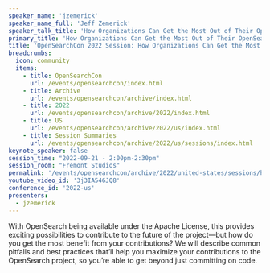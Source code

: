 ```yaml
---
speaker_name: 'jzemerick'
speaker_name_full: 'Jeff Zemerick'
speaker_talk_title: 'How Organizations Can Get the Most Out of Their OpenSearch Contributions'
primary_title: 'How Organizations Can Get the Most Out of Their OpenSearch Contributions'
title: 'OpenSearchCon 2022 Session: How Organizations Can Get the Most Out of Their OpenSearch Contributions'
breadcrumbs:
  icon: community
  items:
    - title: OpenSearchCon
      url: /events/opensearchcon/index.html
    - title: Archive
      url: /events/opensearchcon/archive/index.html
    - title: 2022
      url: /events/opensearchcon/archive/2022/index.html
    - title: US
      url: /events/opensearchcon/archive/2022/us/index.html
    - title: Session Summaries
      url: /events/opensearchcon/archive/2022/us/sessions/index.html
keynote_speaker: false
session_time: "2022-09-21 - 2:00pm-2:30pm"
session_room: "Fremont Studios"
permalink: '/events/opensearchcon/archive/2022/united-states/sessions/how-organizations-can-get-the-most-out-of-their-opensearch-contributions.html'
youtube_video_id: '3j3IA546JQ8'
conference_id: '2022-us'
presenters:
  - jzemerick
---
```

With OpenSearch being available under the Apache License, this provides exciting possibilities to contribute to the future of the project—but how do you get the most benefit from your contributions? We will describe common pitfalls and best practices that’ll help you maximize your contributions to the OpenSearch project, so you’re able to get beyond just committing on code.
